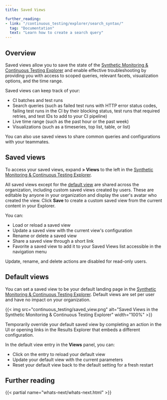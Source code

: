 ```yaml
---
title: Saved Views

further_reading:
- link: "/continuous_testing/explorer/search_syntax/"
  tag: "Documentation"
  text: "Learn how to create a search query"
---
```


## Overview

Saved views allow you to save the state of the [Synthetic Monitoring & Continuous Testing Explorer][2] and enable effective troubleshooting by providing you with access to scoped queries, relevant facets, visualization options, and the time range.

Saved views can keep track of your:

- CI batches and test runs
- Search queries (such as failed test runs with HTTP error status codes, failing test runs in the CI by their blocking status, test runs that required retries, and test IDs to add to your CI pipeline)
- Live time range (such as the past hour or the past week)
- Visualizations (such as a timeseries, top list, table, or list)

You can also use saved views to share common queries and configurations with your teammates.

## Saved views

To access your saved views, expand **> Views** to the left in the [Synthetic Monitoring & Continuous Testing Explorer][1].

All saved views except for the [default view](#default-views) are shared across the organization, including custom saved views created by users. These are editable by anyone in your organization and display the user's avatar who created the view. Click **Save** to create a custom saved view from the current content in your Explorer.

You can:

- Load or reload a saved view
- Update a saved view with the current view's configuration
- Rename or delete a saved view
- Share a saved view through a short link
- Favorite a saved view to add it to your Saved Views list accessible in the navigation menu

<div class="alert alert-info">Update, rename, and delete actions are disabled for read-only users.</div>

## Default views

You can set a saved view to be your default landing page in the [Synthetic Monitoring & Continuous Testing Explorer][2]. Default views are set per user and have no impact on your organization.

{{< img src="continuous_testing/saved_view.png" alt="Saved Views in the Synthetic Monitoring & Continuous Testing Explorer" width="100%" >}}

Temporarily override your default saved view by completing an action in the UI or opening links in the Results Explorer that embeds a different configuration.

In the default view entry in the **Views** panel, you can:

- Click on the entry to reload your default view
- Update your default view with the current parameters
- Reset your default view back to the default setting for a fresh restart

## Further reading

{{< partial name="whats-next/whats-next.html" >}}

[1]: https://app.datadoghq.com/synthetics/explorer
[2]: /continuous_testing/explorer/
